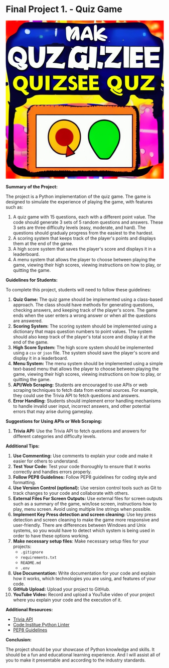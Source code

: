 # **Final Project 1. - Quiz Game**

![Quiz Game](./quizai.jpg)

**Summary of the Project:**

The project is a Python implementation of the quiz game. The game is designed to simulate the experience of playing the game, with features such as:

1. A quiz game with 15 questions, each with a different point value. The code should generate 3 sets of 5 random questions and answers. These 3 sets are three difficulty levels (easy, moderate, and hard). The questions should gradualy progress from the easiest to the hardest.
2. A scoring system that keeps track of the player's points and displays them at the end of the game.
3. A high score system that saves the player's score and displays it in a leaderboard.
4. A menu system that allows the player to choose between playing the game, viewing their high scores, viewing instructions on how to play, or quitting the game.

**Guidelines for Students:**

To complete this project, students will need to follow these guidelines:

1. **Quiz Game:** The quiz game should be implemented using a class-based approach. The class should have methods for generating questions, checking answers, and keeping track of the player's score. The game ends when the user enters a wrong answer or when all the questions are answered.
2. **Scoring System:** The scoring system should be implemented using a dictionary that maps question numbers to point values. The system should also keep track of the player's total score and display it at the end of the game.
3. **High Score System:** The high score system should be implemented using a `csv` or `json` file. The system should save the player's score and display it in a leaderboard.
4. **Menu System:** The menu system should be implemented using a simple text-based menu that allows the player to choose between playing the game, viewing their high scores, viewing instructions on how to play, or quitting the game.
5. **API/Web Scraping:** Students are encouraged to use APIs or web scraping techniques to fetch data from external sources. For example, they could use the Trivia API to fetch questions and answers.
6. **Error Handling:** Students should implement error handling mechanisms to handle invalid user input, incorrect answers, and other potential errors that may arise during gameplay.

**Suggestions for Using APIs or Web Scraping:**

1. **Trivia API:** Use the Trivia API to fetch questions and answers for different categories and difficulty levels.

**Additional Tips:**

1. **Use Commenting:** Use comments to explain your code and make it easier for others to understand.
2. **Test Your Code:** Test your code thoroughly to ensure that it works correctly and handles errors properly.
3. **Follow PEP8 Guidelines:** Follow PEP8 guidelines for coding style and formatting.
4. **Use Version Control (optional):** Use version control tools such as Git to track changes to your code and collaborate with others.
5. **External Files For Screen Outputs:** Use external files for screen outputs such as a summary of the game, win/lose screen, instructions how to play, menu screen. Avoid using multiple line strings when possible.
6. **Implement Key Press detection and screen cleaning:** Use key press detection and screen cleaning to make the game more responsive and user-friendly. There are differences between Windows and Unix systems, so you would have to detect which system is being used in order to have these options working.
7. **Make necessary setup files**: Make necessary setup files for your projects:
   - `.gitignore`
   - `requirements.txt`
   - `README.md`
   - `.env`
8. **Use Documentation:** Write documentation for your code and explain how it works, which technologies you are using, and features of your code.
9. **GitHub Upload:** Upload your project to GitHub.
10. **YouTube Video:** Record and upload a YouTube video of your project where you explain your code and the execution of it.

**Additional Resources:**

- [Trivia API](https://opentdb.com/api_config.php)
- [Code Institue Python Linter](https://pep8ci.herokuapp.com/)
- [PEP8 Guidelines](https://www.python.org/dev/peps/pep-0008/)

**Conclusion:**

The project should be your showcase of Python knowledge and skills. It should be a fun and educational learning experience. And I will assist all of you to make it presentable and according to the industry standards.
